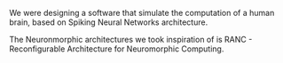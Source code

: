 We were designing a software that simulate the computation of a human brain, based on Spiking Neural Networks architecture. 

The Neuronmorphic architectures we took inspiration of is RANC - Reconfigurable Architecture for Neuromorphic Computing.
